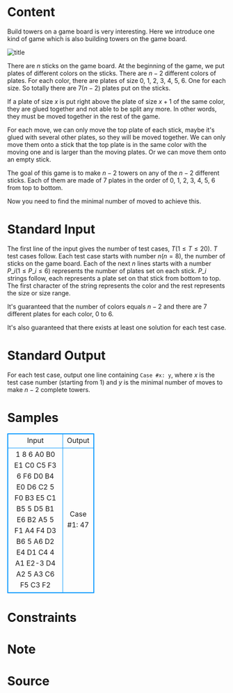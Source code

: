 
# Content

Build towers on a game board is very interesting. Here we introduce one kind of game which is also building towers on the game board.

![title](/source/lutece/build-towers/img/aHR0cHM6Ly9hY20udWVzdGMuZWR1LmNuL21lZGlhL2ltYWdlL3Byb2JsZW0vMTIxNi8yMDE1MTAyMDE3NDQwMTI0MzQucG5n.png)

There are $n$ sticks on the game board. At the beginning of the game, we put plates of different colors on the sticks. There are $n - 2$ different colors of plates. For each color,
there are plates of size $0$, $1$, $2$, $3$, $4$, $5$, $6$. One for each size. So totally there are $7(n - 2)$ plates put on the sticks.

If a plate of size $x$ is put right above the plate of size $x + 1$ of the same color, they are glued together and not able to be split any more. In other words, they must be moved
together in the rest of the game.

For each move, we can only move the top plate of each stick, maybe it's glued with several other plates, so they will be moved together. We can only move them onto a stick that the
top plate is in the same color with the moving one and is larger than the moving plates. Or we can move them onto an empty stick.

The goal of this game is to make $n - 2$ towers on any of the $n - 2$ different sticks. Each of them are made of $7$ plates in the order of $0$, $1$, $2$, $3$, $4$, $5$, $6$
from top to bottom.

Now you need to find the minimal number of moved to achieve this.

# Standard Input

The first line of the input gives the number of test cases, $T$($1\leq T\leq 20$). $T$ test cases follow. Each test case starts with number $n$($n = 8$), the number of sticks on
the game board. Each of the next $n$ lines starts with a number $P\_i$($1\leq P\_i\leq 6$) represents the number of plates set on each stick. $P\_i$ strings follow, each represents a plate set on
that stick from bottom to top. The first character of the string represents the color and the rest represents the size or size range.

It's guaranteed that the number of colors equals $n-2$ and there are $7$ different plates for each color, $0$ to $6$.

It's also guaranteed that there exists at least one solution for each test case.

# Standard Output

For each test case, output one line containing `Case #x: y`, where $x$ is the test case number (starting from $1$) and $y$ is the minimal number of moves to make $n - 2$
complete towers.

# Samples

<style>
        table,table tr th, table tr td { border:1px solid #0094ff; }
        table { width: 200px; min-height: 25px; line-height: 25px; text-align: center; border-collapse: collapse;}   
    </style>
<table>
	<tr>
		<td>Input</td>
		<td>Output</td>
	</tr>
<tr><td>1
8
6 A0 B0 E1 C0 C5 F3
6 F6 D0 B4 E0 D6 C2
5 F0 B3 E5 C1 B5
5 D5 B1 E6 B2 A5
5 F1 A4 F4 D3 B6
5 A6 D2 E4 D1 C4
4 A1 E2-3 D4 A2
5 A3 C6 F5 C3 F2</td><td>Case #1: 47</td></tr></table>


# Constraints



# Note



# Source


